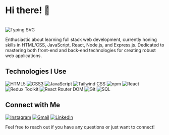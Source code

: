 # Hi there! 👋 
<br>
<img src="https://readme-typing-svg.herokuapp.com?font=Fira+Code&size=22&pause=1000&color=2CBCF7&center=true&width=435&lines=Hi+Everyone!+%F0%9F%91%8B+I+am+RITIK+KUMAR;I+am+a+Full+Stack+Web+Developer" alt="Typing SVG" />

Enthusiastic about learning full stack web development, currently honing skills in HTML/CSS, JavaScript, React, Node.js, and Express.js. Dedicated to mastering both front-end and back-end technologies for creating robust web applications.

## Technologies I Use

![HTML5](https://img.shields.io/badge/-HTML5-E34F26?style=flat-square&logo=html5&logoColor=white)
![CSS3](https://img.shields.io/badge/-CSS3-1572B6?style=flat-square&logo=css3&logoColor=white)
![JavaScript](https://img.shields.io/badge/-JavaScript-F7DF1E?style=flat-square&logo=javascript&logoColor=black)
![Tailwind CSS](https://img.shields.io/badge/-Tailwind_CSS-38B2AC?style=flat-square&logo=tailwind-css&logoColor=white)
![npm](https://img.shields.io/badge/-npm-CB3837?style=flat-square&logo=npm&logoColor=white)
![React](https://img.shields.io/badge/-React-61DAFB?style=flat-square&logo=react&logoColor=black)
![Redux Toolkit](https://img.shields.io/badge/-Redux_Toolkit-764ABC?style=flat-square&logo=redux&logoColor=white)
![React Router DOM](https://img.shields.io/badge/-React_Router_DOM-CA4245?style=flat-square&logo=react-router&logoColor=white)
![Git](https://img.shields.io/badge/-Git-F05032?style=flat-square&logo=git&logoColor=white)
![SQL](https://img.shields.io/badge/-SQL-4479A1?style=flat-square&logo=postgresql&logoColor=white)


## Connect with Me
[![Instagram](https://img.shields.io/badge/-Instagram-E4405F?style=flat-square&logo=instagram&logoColor=white)](https://www.instagram.com/its_ritik.k?igsh=anRtamlyNmV3Njlu)
[![Gmail](https://img.shields.io/badge/-Gmail-D14836?style=flat-square&logo=gmail&logoColor=white)](mailto:rsengar0089@gmail.com)
[![LinkedIn](https://img.shields.io/badge/-LinkedIn-0077B5?style=flat-square&logo=linkedin&logoColor=white)](https://www.linkedin.com/in/ritik-kumar-2b9282227?utm_source=share&utm_campaign=share_via&utm_content=profile&utm_medium=android_app)

Feel free to reach out if you have any questions or just want to connect!
